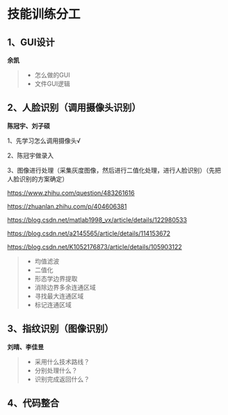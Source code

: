 # 技能训练分工

## 1、GUI设计

**余凯**

> - 怎么做的GUI
> - 文件GUI逻辑

## 2、人脸识别（调用摄像头识别）

**陈冠宇、刘子硕**

1、先学习怎么调用摄像头√

2、陈冠宇做录入

3、图像进行处理（采集灰度图像，然后进行二值化处理，进行人脸识别）（先把人脸识别的方案确定）

https://www.zhihu.com/question/483261616

https://zhuanlan.zhihu.com/p/404606381

https://blog.csdn.net/matlab1998_vx/article/details/122980533

https://blog.csdn.net/a2145565/article/details/114153672

https://blog.csdn.net/K1052176873/article/details/105903122

> - 均值滤波
> - 二值化
> - 形态学边界提取
> - 消除边界多余连通区域
> - 寻找最大连通区域
> - 标记连通区域

## 3、指纹识别（图像识别）

**刘晴、李佳昱**

> - 采用什么技术路线？
> - 分别处理什么？
> - 识别完成返回什么？

## 4、代码整合

